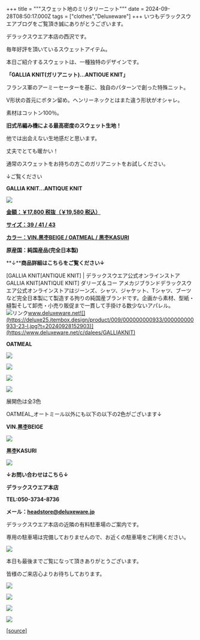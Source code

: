 +++
title = """スウェット地のミリタリーニット"""
date = 2024-09-28T08:50:17.000Z
tags = ["clothes","Deluxeware"]
+++
いつもデラックスウエアブログをご覧頂き誠にありがとうございます。

デラックスウエア本店の西沢です。

毎年好評を頂いているスウェットアイテム。

本日ご紹介するスウェットは、一種独特のデザインです。

**「GALLIA KNIT(ガリアニット)...ANTIOUE KNIT」**

フランス軍のアーミーセーターを基に、独自のパターンで創った特殊ニット。

V形状の首元にボタン留め。ヘンリーネックとはまた違う形状がオシャレ。

素材はコットン100％。

**旧式吊編み機による最高密度のスウェット生地！**

他では出会えない生地感だと思います。

丈夫でとても暖かい！

通常のスウェットをお持ちの方このガリアニットをお試しください。

↓ご覧ください

**GALLIA KNIT...ANTIQUE KNIT**

[![](https://stat.ameba.jp/user_images/20240928/15/deluxeware/80/c9/j/o1170156015491540388.jpg)](https://stat.ameba.jp/user_images/20240928/15/deluxeware/80/c9/j/o1170156015491540388.jpg)

[**金額：￥17,800 税抜（￥19,580 税込）**](https://www.deluxeware.net/c/dalees/GALLIAKNIT)

[**サイズ：39 / 41 / 43**](https://www.deluxeware.net/c/dalees/GALLIAKNIT)

[**カラー：VIN.黒杢BEIGE / OATMEAL / 黒杢KASURI**](https://www.deluxeware.net/c/dalees/GALLIAKNIT)

**原産国：純国産品(完全日本製)**

**↓****商品詳細はこちらをご覧ください↓**

[GALLIA KNIT\[ANTIQUE KNIT\] | デラックスウエア公式オンラインストアGALLIA KNIT\[ANTIQUE KNIT\] ダリーズ＆コー アメカジブランドデラックスウエア公式オンラインストアはジーンズ、シャツ、ジャケット、Tシャツ、ブーツなど完全日本製にて製造する拘りの純国産ブランドです。企画から素材、型紙・縫製そして卸売・小売り販促まで一貫して手掛ける数少ないアパレル。![リンク](https://c.stat100.ameba.jp/ameblo/symbols/v3.20.0/svg/gray/editor_link.svg)www.deluxeware.net![](https://deluxe25.itembox.design/product/009/000000000933/000000000933-23-l.jpg?t=20240928152903)](https://www.deluxeware.net/c/dalees/GALLIAKNIT)

**OATMEAL**

[![](https://stat.ameba.jp/user_images/20240928/15/deluxeware/72/a9/j/o1168155615491540400.jpg)](https://stat.ameba.jp/user_images/20240928/15/deluxeware/72/a9/j/o1168155615491540400.jpg)

[![](https://stat.ameba.jp/user_images/20240928/15/deluxeware/82/9f/j/o1170156015491540407.jpg)](https://stat.ameba.jp/user_images/20240928/15/deluxeware/82/9f/j/o1170156015491540407.jpg)

[![](https://stat.ameba.jp/user_images/20240928/15/deluxeware/31/e1/j/o1168155815491540410.jpg)](https://stat.ameba.jp/user_images/20240928/15/deluxeware/31/e1/j/o1168155815491540410.jpg)

[![](https://stat.ameba.jp/user_images/20240928/15/deluxeware/3f/e6/j/o1170156015491540406.jpg)](https://stat.ameba.jp/user_images/20240928/15/deluxeware/3f/e6/j/o1170156015491540406.jpg)

展開色は全3色

OATMEAL\_オートミール以外にも以下の以下の2色がございます↓

**VIN.黒杢BEIGE**

[![](https://stat.ameba.jp/user_images/20240928/15/deluxeware/19/d6/j/o1174156415491540396.jpg)](https://stat.ameba.jp/user_images/20240928/15/deluxeware/19/d6/j/o1174156415491540396.jpg)

**黒杢KASURI**

[![](https://stat.ameba.jp/user_images/20240928/15/deluxeware/74/35/j/o1170156015491540404.jpg)](https://stat.ameba.jp/user_images/20240928/15/deluxeware/74/35/j/o1170156015491540404.jpg)

**↓お問い合わせはこちら↓**

**デラックスウエア本店**

**TEL:050-3734-8736**

**メール：headstore@deluxeware.jp**

デラックスウエア本店の近隣の有料駐車場のご案内です。

専用の駐車場は完備しておりませんので、お近くの駐車場をご利用ください。

[![](https://stat.ameba.jp/user_images/20231002/16/deluxeware/6e/11/j/o0800080015345677212.jpg?caw=800)](https://ameblo.jp/deluxeware/image-12823266760-15345677212.html)

本日も最後までご覧になって頂きありがとうございます。

皆様のご来店心よりお待ちしております。

[![](https://stat.ameba.jp/user_images/20240614/12/deluxeware/fb/b4/j/o0800026015451324172.jpg?caw=800)](https://www.deluxeware.net/c/2024FWreserveall)

[![](https://stat.ameba.jp/user_images/20240315/15/deluxeware/04/7f/j/o0800026015413271803.jpg?caw=800)](https://www.instagram.com/deluxeware/?hl=ja)

[![](https://stat.ameba.jp/user_images/20220415/12/deluxeware/3b/ce/j/o0800026015103175481.jpg?caw=800)](https://www.deluxeware.net/f/headstore)

[![](https://stat.ameba.jp/user_images/20220415/12/deluxeware/d7/c6/j/o0800026015103175487.jpg?caw=800)](https://www.deluxeware.net/)

[[source]](https://ameblo.jp/deluxeware/entry-12869245643.html)
